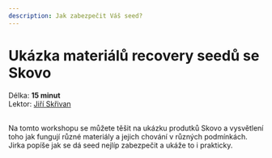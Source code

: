 ```yaml
---
description: Jak zabezpečit Váš seed?
---
```


# Ukázka materiálů recovery seedů se Skovo

Délka: **15 minut**\
Lektor: [Jiří Skřivan](https://ethbrno.gwei.cz/prednasejici#jiri-skrivan-skovo-cz)

\
Na tomto workshopu se můžete těšit na ukázku produtků Skovo a vysvětlení toho jak fungují různé materiály a jejich chování v různých podmínkách. Jirka popíše jak se dá seed nejlíp zabezpečit a ukáže to i prakticky.&#x20;
